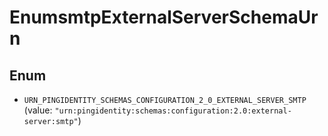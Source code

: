 

# EnumsmtpExternalServerSchemaUrn

## Enum


* `URN_PINGIDENTITY_SCHEMAS_CONFIGURATION_2_0_EXTERNAL_SERVER_SMTP` (value: `"urn:pingidentity:schemas:configuration:2.0:external-server:smtp"`)



